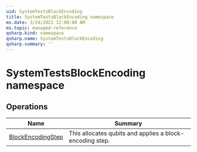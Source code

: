 ```yaml
---
uid: SystemTestsBlockEncoding
title: SystemTestsBlockEncoding namespace
ms.date: 3/24/2021 12:00:00 AM
ms.topic: managed-reference
qsharp.kind: namespace
qsharp.name: SystemTestsBlockEncoding
qsharp.summary: ''
---
```


# SystemTestsBlockEncoding namespace




<!-- summaries -->

## Operations

| Name | Summary |
|------|---------|
|[BlockEncodingStep](xref:SystemTestsBlockEncoding.BlockEncodingStep) |This allocates qubits and applies a block-encoding step.


<!-- /summaries -->
